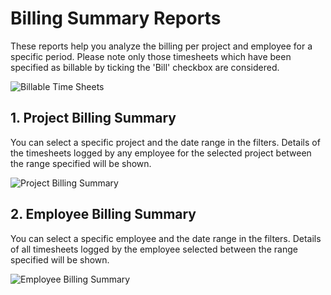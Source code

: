 <!-- add-breadcrumbs -->

# Billing Summary Reports

These reports help you analyze the billing per project and employee for a specific period. Please note only those timesheets which have been specified as billable by ticking the 'Bill' checkbox are considered.

<img class="screenshot" alt="Billable Time Sheets" src="{{docs_base_url}}/assets/img/project/billable_time_sheets.png">


## 1. Project Billing Summary

You can select a specific project and the date range in the filters. Details of the timesheets logged by any employee for the selected project between the range specified will be shown.

<img class="screenshot" alt="Project Billing Summary" src="{{docs_base_url}}/assets/img/project/project_billing_summary.png">


## 2. Employee Billing Summary

You can select a specific employee and the date range in the filters. Details of all timesheets logged by the employee selected between the range specified will be shown.

<img class="screenshot" alt="Employee Billing Summary" src="{{docs_base_url}}/assets/img/project/employee_billing_summary.png">

